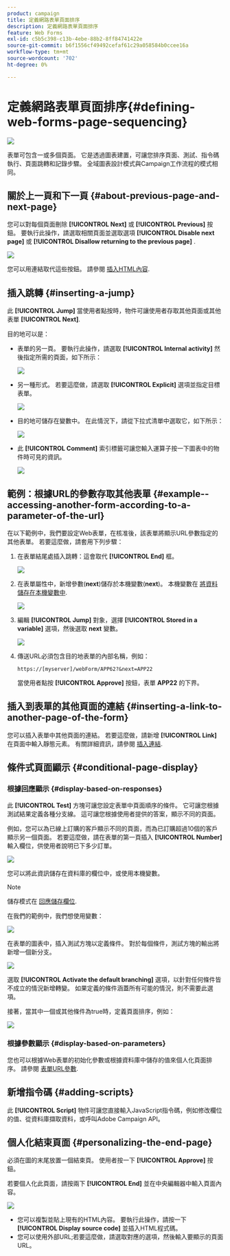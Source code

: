 ```yaml
---
product: campaign
title: 定義網路表單頁面排序
description: 定義網路表單頁面排序
feature: Web Forms
exl-id: c5b5c398-c13b-4ebe-88b2-8ff84741422e
source-git-commit: b6f1556cf49492cefaf61c29a058584b0ccee16a
workflow-type: tm+mt
source-wordcount: '702'
ht-degree: 0%

---
```


# 定義網路表單頁面排序{#defining-web-forms-page-sequencing}

![](../../assets/common.svg)

表單可包含一或多個頁面。 它是透過圖表建置，可讓您排序頁面、測試、指令碼執行、頁面跳轉和記錄步驟。 全域圖表設計模式與Campaign工作流程的模式相同。

## 關於上一頁和下一頁 {#about-previous-page-and-next-page}

您可以對每個頁面刪除 **[!UICONTROL Next]** 或 **[!UICONTROL Previous]** 按鈕。 要執行此操作，請選取相關頁面並選取選項 **[!UICONTROL Disable next page]** 或 **[!UICONTROL Disallow returning to the previous page]** .

![](assets/s_ncs_admin_survey_no_next_page.png)

您可以用連結取代這些按鈕。 請參閱 [插入HTML內容](static-elements-in-a-web-form.md#inserting-html-content).

## 插入跳轉 {#inserting-a-jump}

此 **[!UICONTROL Jump]** 當使用者點按時，物件可讓使用者存取其他頁面或其他表單 **[!UICONTROL Next]**.

目的地可以是：

* 表單的另一頁。 要執行此操作，請選取 **[!UICONTROL Internal activity]** 然後指定所需的頁面，如下所示：

   ![](assets/s_ncs_admin_jump_param1.png)

* 另一種形式。 若要這麼做，請選取 **[!UICONTROL Explicit]** 選項並指定目標表單。

   ![](assets/s_ncs_admin_jump_param2.png)

* 目的地可儲存在變數中。 在此情況下，請從下拉式清單中選取它，如下所示：

   ![](assets/s_ncs_admin_jump_param3.png)

* 此 **[!UICONTROL Comment]** 索引標籤可讓您輸入運算子按一下圖表中的物件時可見的資訊。

   ![](assets/s_ncs_admin_survey_jump_comment.png)

## 範例：根據URL的參數存取其他表單 {#example--accessing-another-form-according-to-a-parameter-of-the-url}

在以下範例中，我們要設定Web表單，在核准後，該表單將顯示URL參數指定的其他表單。 若要這麼做，請套用下列步驟：

1. 在表單結尾處插入跳轉：這會取代 **[!UICONTROL End]** 框。

   ![](assets/s_ncs_admin_survey_jump_sample1.png)

1. 在表單屬性中，新增參數(**next**)儲存於本機變數(**next**)。 本機變數在 [將資料儲存在本機變數中](web-forms-answers.md#storing-data-in-a-local-variable).

   ![](assets/s_ncs_admin_survey_jump_sample2.png)

1. 編輯 **[!UICONTROL Jump]** 對象，選擇 **[!UICONTROL Stored in a variable]** 選項，然後選取 **next** 變數。

   ![](assets/s_ncs_admin_survey_jump_sample3.png)

1. 傳送URL必須包含目的地表單的內部名稱，例如：

   ```
   https://[myserver]/webForm/APP62?&next=APP22
   ```

   當使用者點按 **[!UICONTROL Approve]** 按鈕，表單 **APP22** 的下界。

## 插入到表單的其他頁面的連結 {#inserting-a-link-to-another-page-of-the-form}

您可以插入表單中其他頁面的連結。 若要這麼做，請新增 **[!UICONTROL Link]** 在頁面中輸入靜態元素。 有關詳細資訊，請參閱 [插入連結](static-elements-in-a-web-form.md#inserting-a-link).

## 條件式頁面顯示 {#conditional-page-display}

### 根據回應顯示 {#display-based-on-responses}

此 **[!UICONTROL Test]** 方塊可讓您設定表單中頁面順序的條件。 它可讓您根據測試結果定義各種分支線。 這可讓您根據使用者提供的答案，顯示不同的頁面。

例如，您可以為已線上訂購的客戶顯示不同的頁面，而為已訂購超過10個的客戶顯示另一個頁面。 若要這麼做，請在表單的第一頁插入 **[!UICONTROL Number]** 輸入欄位，供使用者說明已下多少訂單。

![](assets/s_ncs_admin_survey_test_ex0.png)

您可以將此資訊儲存在資料庫的欄位中，或使用本機變數。

>[!NOTE]
>
>儲存模式在 [回應儲存欄位](web-forms-answers.md#response-storage-fields).

在我們的範例中，我們想使用變數：

![](assets/s_ncs_admin_survey_test_ex1.png)

在表單的圖表中，插入測試方塊以定義條件。 對於每個條件，測試方塊的輸出將新增一個新分支。

![](assets/s_ncs_admin_survey_test_ex2.png)

選取 **[!UICONTROL Activate the default branching]** 選項，以針對任何條件皆不成立的情況新增轉變。 如果定義的條件涵蓋所有可能的情況，則不需要此選項。

接著，當其中一個或其他條件為true時，定義頁面排序，例如：

![](assets/s_ncs_admin_survey_test_ex3.png)

### 根據參數顯示 {#display-based-on-parameters}

您也可以根據Web表單的初始化參數或根據資料庫中儲存的值來個人化頁面排序。 請參閱 [表單URL參數](defining-web-forms-properties.md#form-url-parameters).

## 新增指令碼 {#adding-scripts}

此 **[!UICONTROL Script]** 物件可讓您直接輸入JavaScript指令碼，例如修改欄位的值、從資料庫擷取資料，或呼叫Adobe Campaign API。

## 個人化結束頁面 {#personalizing-the-end-page}

必須在圖的末尾放置一個結束頁。 使用者按一下 **[!UICONTROL Approve]** 按鈕。

若要個人化此頁面，請按兩下 **[!UICONTROL End]** 並在中央編輯器中輸入頁面內容。

![](assets/s_ncs_admin_survey_end_page_edit.png)

* 您可以複製並貼上現有的HTML內容。 要執行此操作，請按一下 **[!UICONTROL Display source code]** 並插入HTML程式碼。
* 您可以使用外部URL;若要這麼做，請選取對應的選項，然後輸入要顯示的頁面URL。
